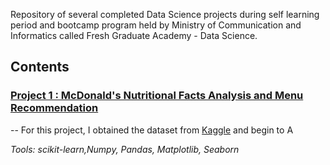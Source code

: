 Repository of several completed Data Science projects during self learning period and bootcamp program held by Ministry of Communication and Informatics called Fresh Graduate Academy - Data Science.

## Contents

### [Project 1 : McDonald's Nutritional Facts Analysis and Menu Recommendation](https://www.kaggle.com/mcdonalds/nutrition-facts)
--
For this project, I obtained the dataset from [Kaggle](https://www.kaggle.com/mcdonalds/nutrition-facts) and begin to A 
      
_Tools: scikit-learn,Numpy, Pandas, Matplotlib, Seaborn_ 
